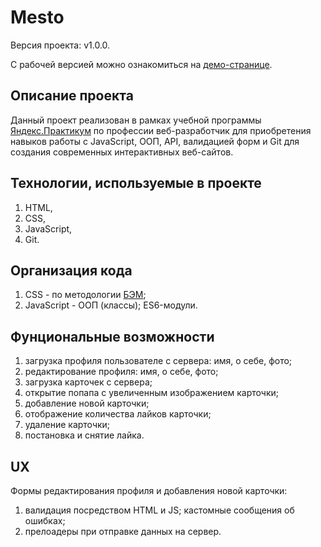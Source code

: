 # Mesto

Версия проекта: v1.0.0.

С рабочей версией можно ознакомиться на [демо-странице](https://aleksandr-e-lebedev.github.io/mesto).

## Описание проекта

Данный проект реализован в рамках учебной программы [Яндекс.Практикум](https://praktikum.yandex.ru) по профессии веб-разработчик для приобретения навыков работы с JavaScript, ООП, API, валидацией форм и Git для создания современных интерактивных веб-сайтов.

## Технологии, используемые в проекте

1. HTML,
2. CSS,
3. JavaScript,
4. Git.

## Организация кода

1. CSS - по методологии [БЭМ](https://ru.bem.info/methodology);
2. JavaScript - ООП (классы); ES6-модули.

## Фунциональные возможности

1. загрузка профиля пользователе с сервера: имя, о себе, фото;
2. редактирование профиля: имя, о себе, фото;
3. загрузка карточек с сервера;
4. открытие попапа с увеличенным изображением карточки;
5. добавление новой карточки;
6. отображение количества лайков карточки;
7. удаление карточки;
8. постановка и снятие лайка.

## UX

Формы редактирования профиля и добавления новой карточки:

1. валидация посредством HTML и JS; кастомные сообщения об ошибках;
2. прелоадеры при отправке данных на сервер.